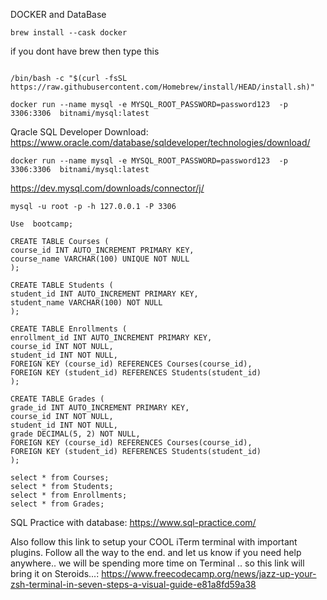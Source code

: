 DOCKER and DataBase
```declarative
brew install --cask docker
```
if you dont have brew then type this
```declarative

/bin/bash -c "$(curl -fsSL https://raw.githubusercontent.com/Homebrew/install/HEAD/install.sh)"

docker run --name mysql -e MYSQL_ROOT_PASSWORD=password123  -p 3306:3306  bitnami/mysql:latest
```

Qracle SQL Developer Download:
https://www.oracle.com/database/sqldeveloper/technologies/download/

```declarative
docker run --name mysql -e MYSQL_ROOT_PASSWORD=password123  -p 3306:3306  bitnami/mysql:latest
```
https://dev.mysql.com/downloads/connector/j/

```declarative
mysql -u root -p -h 127.0.0.1 -P 3306
```

```declarative
Use  bootcamp;
```
```declarative
CREATE TABLE Courses (
course_id INT AUTO_INCREMENT PRIMARY KEY,
course_name VARCHAR(100) UNIQUE NOT NULL
);
```
```
CREATE TABLE Students (
student_id INT AUTO_INCREMENT PRIMARY KEY,
student_name VARCHAR(100) NOT NULL
);
```
```
CREATE TABLE Enrollments (
enrollment_id INT AUTO_INCREMENT PRIMARY KEY,
course_id INT NOT NULL,
student_id INT NOT NULL,
FOREIGN KEY (course_id) REFERENCES Courses(course_id),
FOREIGN KEY (student_id) REFERENCES Students(student_id)
);
```
```
CREATE TABLE Grades (
grade_id INT AUTO_INCREMENT PRIMARY KEY,
course_id INT NOT NULL,
student_id INT NOT NULL,
grade DECIMAL(5, 2) NOT NULL,
FOREIGN KEY (course_id) REFERENCES Courses(course_id),
FOREIGN KEY (student_id) REFERENCES Students(student_id)
);
```
```
select * from Courses;
select * from Students;
select * from Enrollments;
select * from Grades;
```

SQL Practice with database: https://www.sql-practice.com/

Also follow this link to setup your COOL iTerm terminal with important plugins. Follow all the way to the end. and let us know if you need help anywhere..   we will be spending more time on Terminal .. so this link will bring it on Steroids...: https://www.freecodecamp.org/news/jazz-up-your-zsh-terminal-in-seven-steps-a-visual-guide-e81a8fd59a38


